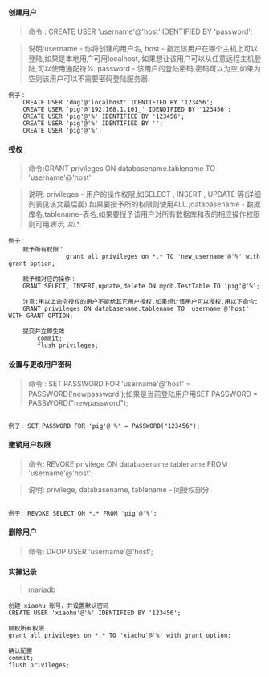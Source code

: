 #### 创建用户
> 命令 : CREATE USER 'username'@'host' IDENTIFIED BY 'password'; 

> 说明:username - 你将创建的用户名, host - 指定该用户在哪个主机上可以登陆,如果是本地用户可用localhost, 如果想让该用户可以从任意远程主机登陆,可以使用通配符%. password - 该用户的登陆密码,密码可以为空,如果为空则该用户可以不需要密码登陆服务器. 

```
例子：
    CREATE USER 'dog'@'localhost' IDENTIFIED BY '123456'; 
    CREATE USER 'pig'@'192.168.1.101_' IDENDIFIED BY '123456'; 
    CREATE USER 'pig'@'%' IDENTIFIED BY '123456'; 
    CREATE USER 'pig'@'%' IDENTIFIED BY ''; 
    CREATE USER 'pig'@'%'; 
```

#### 授权
> 命令:GRANT privileges ON databasename.tablename TO 'username'@'host' 

> 说明: privileges - 用户的操作权限,如SELECT , INSERT , UPDATE 等(详细列表见该文最后面).如果要授予所的权限则使用ALL.;databasename - 数据库名,tablename-表名,如果要授予该用户对所有数据库和表的相应操作权限则可用*表示, 如*.*. 

```
例子:
    赋予所有权限：
                grant all privileges on *.* TO 'new_username'@'%' with grant option;
    
    赋予相对应的操作：
    GRANT SELECT, INSERT,update,delete ON mydb.TestTable TO 'pig'@'%'; 
    
    注意:用以上命令授权的用户不能给其它用户授权,如果想让该用户可以授权,用以下命令: 
    GRANT privileges ON databasename.tablename TO 'username'@'host' WITH GRANT OPTION; 
    
    提交并立即生效
        commit;
        flush privileges;
```

#### 设置与更改用户密码 

> 命令 : SET PASSWORD FOR 'username'@'host' = PASSWORD('newpassword');如果是当前登陆用户用SET PASSWORD = PASSWORD("newpassword"); 

```

例子: SET PASSWORD FOR 'pig'@'%' = PASSWORD("123456"); 

```

#### 撤销用户权限 

> 命令: REVOKE privilege ON databasename.tablename FROM 'username'@'host'; 

> 说明: privilege, databasename, tablename - 同授权部分. 

```

例子: REVOKE SELECT ON *.* FROM 'pig'@'%'; 

```

#### 删除用户 

> 命令: DROP USER 'username'@'host'; 





#### 实操记录

> mariadb

```
创建 xiaohu 账号，并设置默认密码
CREATE USER 'xiaohu'@'%' IDENTIFIED BY '123456';

赋权所有权限
grant all privileges on *.* TO 'xiaohu'@'%' with grant option;

确认配置
commit;
flush privileges;
```



